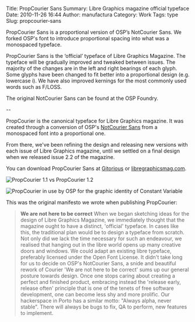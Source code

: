Title: PropCourier Sans
Summary: Libre Graphics magazine official typeface
Date: 2010-11-26 16:44
Author: manufactura
Category: Work
Tags: type
Slug: propcourier-sans


PropCourier Sans is a proportional version of OSP’s NotCourier Sans. We forked
OSP's font to introduce proportional spacing into what was a monospaced
typeface.

PropCourier Sans is the ‘official’ typeface of Libre Graphics Magazine. The
typeface will be gradually improved and tweaked between issues. The majority of
the changes are in the left and right bearings of each glyph. Some glyphs have
been changed to fit better into a proportional design (e.g. lowercase i). We
have also improved kernings for the most commonly used words such as F/LOSS.

The original NotCourier Sans can be found at the OSP Foundry.

--

PropCourier is the canonical typeface for Libre Graphics magazine.
It was created through a conversion of OSP's [NotCourier Sans](http://ospublish.constantvzw.org/foundry/notcouriersans) from a monospaced font into a proportional one.

From there, we've been refining the design and releasing new versions with each issue of Libre Graphics magazine, until we settled on a final design when we released issue 2.2 of the magazine.

You can download PropCourier Sans at [Gitorious](https://gitorious.org/libregraphicsmag/propcouriersans/source/5bfd90cdbfd5ae1487110d43c4ff208cc7f17d67:) or [libregraphicsmag.com](http://libregraphicsmag.com/asset).

![PropCourier 1.1 vs PropCourier 1.2]({filename}/media/work_propcourier-versions.png "PropCourier 1.1 vs PropCourier 1.2")

![PropCourier in use by OSP for the graphic identity of Constant Variable]({filename}/media/work_propcourier-osp.jpg "PropCourier in use by OSP for the graphic identity of Constant Variable")

This was the original manifesto we wrote when publishing PropCourier:

> **We are not here to be correct**
> When we began sketching ideas for the design of Libre Graphics Magazine, we immediately thought that the magazine ought to have a distinct, 'official' typeface.
> In cases like this, the traditional plan would be to design a typeface from scratch. Not only did we lack the time necessary for such an endeavour, we realised that hanging out in the libre world opens up many creative doors and windows. We could adapt an existing libre typeface, preferably licensed under the Open Font License.
> It didn't take long for us to decide on OSP's NotCourier Sans, a snide and beautiful rework of Courier
> 'We are not here to be correct' sums up our general posture towards design. Once one stops caring about creating a perfect and finished product, embracing instead the 'release early, release often' principle that is one of the tenets of free software development, one can become less shy and more prolific.
> Our hackerspace in Porto has a similar motto: "Always alpha, never stable". There will always be bugs to fix, QA to perform, new features to implement. 

